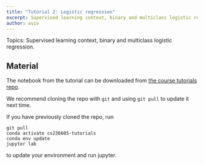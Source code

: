 ```yaml
---
title: "Tutorial 2: Logistic regression"
excerpt: Supervised learning context, binary and multiclass logistic regression
author: aviv
---
```


Topics: Supervised learning context, binary and multiclass logistic regression.

## Material

The notebook from the tutorial can be downloaded from
[the course tutorials repo](https://github.com/vistalab-technion/cs236605-tutorials).

We recommend cloning the repo with `git` and using `git pull` to update it next
time.

If you have previously cloned the repo, run
```shell
git pull
conda activate cs236605-tutorials
conda env update
jupyter lab
```
to update your environment and run jupyter.

